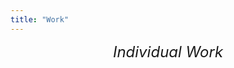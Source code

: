 ```yaml
---
title: "Work"
---
```

<div align="center" style="font-size: x-large;"><em>Individual Work</em></div>


